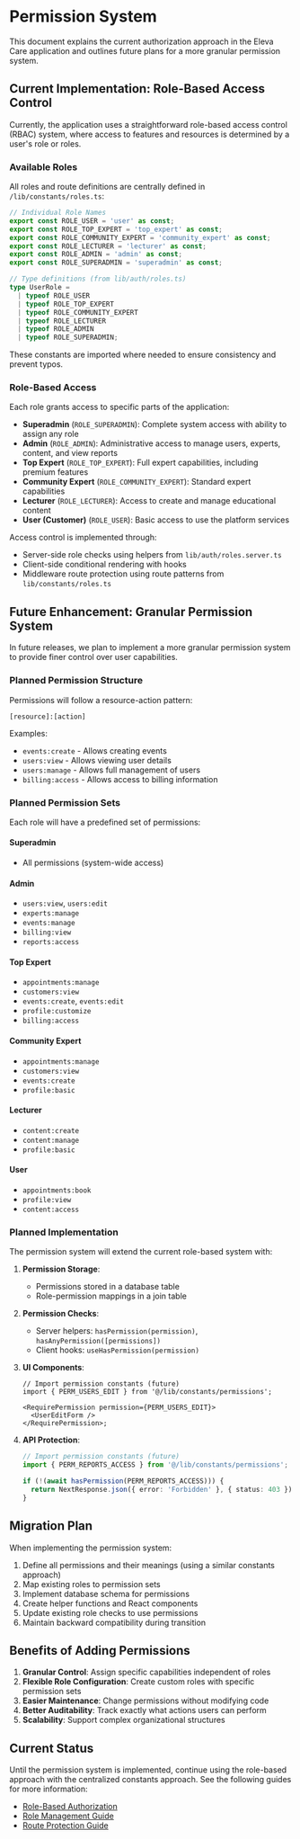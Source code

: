 # Permission System

This document explains the current authorization approach in the Eleva Care application and outlines future plans for a more granular permission system.

## Current Implementation: Role-Based Access Control

Currently, the application uses a straightforward role-based access control (RBAC) system, where access to features and resources is determined by a user's role or roles.

### Available Roles

All roles and route definitions are centrally defined in `/lib/constants/roles.ts`:

```typescript
// Individual Role Names
export const ROLE_USER = 'user' as const;
export const ROLE_TOP_EXPERT = 'top_expert' as const;
export const ROLE_COMMUNITY_EXPERT = 'community_expert' as const;
export const ROLE_LECTURER = 'lecturer' as const;
export const ROLE_ADMIN = 'admin' as const;
export const ROLE_SUPERADMIN = 'superadmin' as const;

// Type definitions (from lib/auth/roles.ts)
type UserRole =
  | typeof ROLE_USER
  | typeof ROLE_TOP_EXPERT
  | typeof ROLE_COMMUNITY_EXPERT
  | typeof ROLE_LECTURER
  | typeof ROLE_ADMIN
  | typeof ROLE_SUPERADMIN;
```

These constants are imported where needed to ensure consistency and prevent typos.

### Role-Based Access

Each role grants access to specific parts of the application:

- **Superadmin** (`ROLE_SUPERADMIN`): Complete system access with ability to assign any role
- **Admin** (`ROLE_ADMIN`): Administrative access to manage users, experts, content, and view reports
- **Top Expert** (`ROLE_TOP_EXPERT`): Full expert capabilities, including premium features
- **Community Expert** (`ROLE_COMMUNITY_EXPERT`): Standard expert capabilities
- **Lecturer** (`ROLE_LECTURER`): Access to create and manage educational content
- **User (Customer)** (`ROLE_USER`): Basic access to use the platform services

Access control is implemented through:

- Server-side role checks using helpers from `lib/auth/roles.server.ts`
- Client-side conditional rendering with hooks
- Middleware route protection using route patterns from `lib/constants/roles.ts`

## Future Enhancement: Granular Permission System

In future releases, we plan to implement a more granular permission system to provide finer control over user capabilities.

### Planned Permission Structure

Permissions will follow a resource-action pattern:

```
[resource]:[action]
```

Examples:

- `events:create` - Allows creating events
- `users:view` - Allows viewing user details
- `users:manage` - Allows full management of users
- `billing:access` - Allows access to billing information

### Planned Permission Sets

Each role will have a predefined set of permissions:

#### Superadmin

- All permissions (system-wide access)

#### Admin

- `users:view`, `users:edit`
- `experts:manage`
- `events:manage`
- `billing:view`
- `reports:access`

#### Top Expert

- `appointments:manage`
- `customers:view`
- `events:create`, `events:edit`
- `profile:customize`
- `billing:access`

#### Community Expert

- `appointments:manage`
- `customers:view`
- `events:create`
- `profile:basic`

#### Lecturer

- `content:create`
- `content:manage`
- `profile:basic`

#### User

- `appointments:book`
- `profile:view`
- `content:access`

### Planned Implementation

The permission system will extend the current role-based system with:

1. **Permission Storage**:
   - Permissions stored in a database table
   - Role-permission mappings in a join table

2. **Permission Checks**:
   - Server helpers: `hasPermission(permission)`, `hasAnyPermission([permissions])`
   - Client hooks: `useHasPermission(permission)`

3. **UI Components**:

   ```tsx
   // Import permission constants (future)
   import { PERM_USERS_EDIT } from '@/lib/constants/permissions';

   <RequirePermission permission={PERM_USERS_EDIT}>
     <UserEditForm />
   </RequirePermission>;
   ```

4. **API Protection**:

   ```typescript
   // Import permission constants (future)
   import { PERM_REPORTS_ACCESS } from '@/lib/constants/permissions';

   if (!(await hasPermission(PERM_REPORTS_ACCESS))) {
     return NextResponse.json({ error: 'Forbidden' }, { status: 403 });
   }
   ```

## Migration Plan

When implementing the permission system:

1. Define all permissions and their meanings (using a similar constants approach)
2. Map existing roles to permission sets
3. Implement database schema for permissions
4. Create helper functions and React components
5. Update existing role checks to use permissions
6. Maintain backward compatibility during transition

## Benefits of Adding Permissions

1. **Granular Control**: Assign specific capabilities independent of roles
2. **Flexible Role Configuration**: Create custom roles with specific permission sets
3. **Easier Maintenance**: Change permissions without modifying code
4. **Better Auditability**: Track exactly what actions users can perform
5. **Scalability**: Support complex organizational structures

## Current Status

Until the permission system is implemented, continue using the role-based approach with the centralized constants approach. See the following guides for more information:

- [Role-Based Authorization](./role-based-authorization.md)
- [Role Management Guide](./role-management-guide.md)
- [Route Protection Guide](./route-protection-guide.md)
